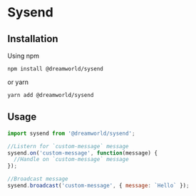# Sysend

## Installation

Using npm
```
npm install @dreamworld/sysend
```

or yarn

```
yarn add @dreamworld/sysend
```


## Usage

```javascript
import sysend from '@dreamworld/sysend';

//Listern for `custom-message` message
sysend.on('custom-message', function(message) {
  //Handle on `custom-message` message
});

//Broadcast message
sysend.broadcast('custom-message', { message: `Hello` });
```